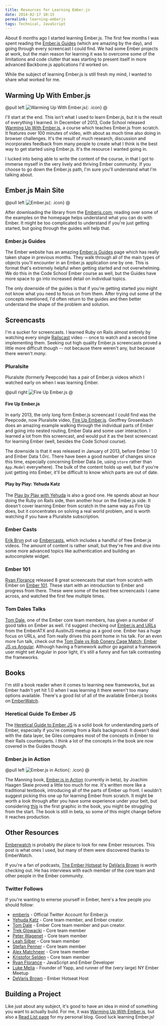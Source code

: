 ```yaml
---
title: Resources for Learning Ember.js
date: 2014-02-17 10:15
permalink: learning-emberjs
tags: Technical, JavaScript
---
```


About 6 months ago I started learning Ember.js. The first few months I was spent reading the [Ember.js Guides](http://emberjs.com/guides/) (which are amazing by the day), and going through every screencast I could find. We had some Ember projects at work, but the main reason for learning it was to overcome some of the limitations and code clutter that was starting to present itself in more advanced Backbone.js applications I'd worked on.

While the subject of learning Ember.js is still fresh my mind, I wanted to share what worked for me.

## Warming Up With Ember.js

@pull left
![Warming Up With Ember.js](http://localhost:4000/galleries/codeschool/ember.png){: .icon}
@

I'll start at the end. This isn't what I used to learn Ember.js, but it is the result of everything I learned. In December of 2013, Code School released [Warming Up With Ember.js](https://www.codeschool.com/courses/warming-up-with-emberjs), a course which teaches Ember.js from scratch. It features over 100 minutes of video, with about as much time also doing in browser challenges. It's the result of much research, discussion and incorporates feedback from many people to create what I think is the best way to get started using Ember.js. It's the resource I wanted going in.

I lucked into being able to write the content of the course, in that I got to immerse myself in the very lively and thriving Ember community. If you choose to go down the Ember.js path, I'm sure you'll understand what I'm talking about.


## Ember.js Main Site

@pull left
![Ember.js](http://localhost:4000/galleries/logos/ember.png){: .icon}
@

After downloading the library from the [Emberjs.com](http://emberjs.com/), reading over some of the examples on the homepage helps understand what you can do with Ember. It might be too complicated to understand if you're just getting started, but going through the guides will help that.

### Ember.js Guides

The Ember website has an amazing [Ember.js Guides](http://emberjs.com/guides/) page which has really taken shape in previous months. They walk through all of the main types of objects you'll encounter in an Ember.js application one by one. This is format that's extremely helpful when getting started and not overwhelming. We do this in the Code School Ember course as well, but the Guides have more space to go into increased detail on individual topics.

The only downside of the guides is that if you're getting started you might not know what you need to focus on from them. After trying out some of the concepts mentioned, I'd often return to the guides and then better understand the shape of the problem and solution.

## Screencasts

I'm a sucker for screencasts. I learned Ruby on Rails almost entirely by watching every single [Railscast](http://railscasts.com/) video -- once to watch and a second time implementing them. Seeking out high quality Ember.js screencasts proved a little more difficult though -- not because there weren't any, but because there weren't *many*.

### Pluralsite

Pluralsite (formerly Peepcode) has a pair of Ember.js videos which I watched early on when I was learning Ember.

@pull right
![Fire Up Ember.js](http://localhost:4000/galleries/articles/resources-for-learning-ember-dot-js/peepcode-emberjs-cover.png)
@

#### Fire Up Ember.js

In early 2013, the only long form Ember.js screencast I could find was the Peepcode, now Pluralsite video, [Fire Up Ember.js](http://pluralsight.com/training/courses/TableOfContents?courseName=fire-up-emberjs&highlight=). Geoffrey Grosenbach does an amazing example walking through the individual parts of Ember and going into nested routing, Ember Data and some user interaction. I learned a lot from this screencast, and would put it as the best screencast for learning Ember (well, besides the Code School course).

The downside is that it was released in January of 2013, before Ember 1.0 and Ember Data 1.0rc. There have been a good number of changes since this time, especially concerning Ember Data (ie, using `store` rather than `App.Model` everywhere). The bulk of the content holds up well, but if you're just getting into Ember, it'll be difficult to know which parts are out of date.

#### Play by Play: Yehuda Katz

The [Play by Play with Yehuda](http://pluralsight.com/training/courses/TableOfContents?courseName=play-by-play-yehuda-katz&highlight=yehuda-katz_play-by-play-yehuda-katz-m06*0#play-by-play-yehuda-katz-m06) is also a good one. He spends about an hour doing the Ruby on Rails side, then another hour on the Ember.js side. It doesn't cover learning Ember from scratch in the same way as Fire Up does, but it concentrates on solving a real world problem, and is worth watching if you have a Pluralsite subscription.

### Ember Casts

[Erik Bryn](https://twitter.com/ebryn) put up [Embercasts](http://www.embercasts.com/), which includes a handful of free Ember.js videos. The amount of content is rather small, but they're free and dive into some more advanced topics like authentication and building an autocomplete widget.

### Ember 101

[Ryan Florance](https://twitter.com/ryanflorence) released 8 great screencasts that start from scratch with Ember on [Ember 101](http://ember101.com/). These start with an introduction to Ember and progress from there. These were some of the best free screencasts I came across, and watched the first few multiple times.

### Tom Dales Talks

[Tom Dale](), one of the Ember core team members, has given a number of good talks on Ember as well. I'd suggest checking out [Ember.js and URLs](https://vimeo.com/77760308) from the EmberATX and AustinJS meetup as a good one. Ember has a huge focus on URLs, and Tom really drives this point home in his talk. For an even more fun talk, check out the [Tom Dale vs Rob Conery Cage Match; Ember JS vs Angular](https://vimeo.com/68215606). Although having a framework author go against a framework user might set Angular in poor light, it's still a funny and fun talk contrasting the frameworks.

## Books

I'm still a book reader when it comes to learning new frameworks, but as Ember hadn't yet hit 1.0 when I was learning it there weren't too many options available. There's a good list of all of the available Ember.js books on [EmberWatch](http://emberwatch.com/books.html).

### Heretical Guide To Ember JS

The [Heretical Guide to Ember JS](http://gilesbowkett.blogspot.co.uk/2013/06/heretical-guide-to-ember-js.html) is a solid book for understanding parts of Ember, especially if you're coming from a Rails background. It doesn't deal with the data layer, be Giles compares most of the concepts in Ember to their Rails counterparts. I think a lot of the concepts in the book are now covered in the Guides though.

### Ember.js in Action

@pull left
![Ember.js in Action](http://localhost:4000/galleries/articles/resources-for-learning-ember-dot-js/ember_in_action.jpg){: .icon}
@


The Manning book, [Ember.js in Action](http://www.manning.com/skeie/) (currently in beta), by Joachim Haagen Skeie proved a little too much for me. It's written more like a traditional textbook, introducing all of the parts of Ember up front. I wouldn't suggest picking this one up for learning Ember from scratch. It might be worth a look through after you have some experience under your belt, but
considering [this](/images/resources-for-learning-ember-dot-js/ember-internal-structure.png) is the first graphic in the book, you might be struggling from the start. The book is still in beta, so some of this might change before it reaches production.


## Other Resources

[Emberwatch](http://emberwatch.com/) is probably *the* place to look for new Ember resources. This post is what ones I used, but many of them were discovered thanks to EmberWatch.

If you're a fan of podcasts, [The Ember Hotseat](http://emberhotseat.com/) by [DeVaris Brown](https://twitter.com/devarispbrown) is worth checking out. He has interviews with each member of the core team and other people in the Ember community.

### Twitter Follows

If you're wanting to emerse yourself in Ember, here's a few people you should follow:

* [emberjs](https://twitter.com/emberjs) - Official Twitter Account for Ember.js
* [Yehuda Katz](https://twitter.com/wycats) - Core team member, and Ember creator.
* [Tom Dale](https://twitter.com/tomdale) - Ember Core team member and pun creator.
* [Trek Glowacki](https://twitter.com/trek) - Core team member
* [Peter Wagenet](https://twitter.com/wagenet) - Core team member
* [Leah Silber](https://twitter.com/wifelette) - Core team member
* [Stefan Penner](https://twitter.com/stefanpenner) - Core team member
* [Alex Matchneer](https://twitter.com/machty) - Core team member
* [Kristofor Selden](https://twitter.com/krisselden) - Core team member
* [Ryan Florance](https://twitter.com/ryanflorence) - JavaScript and Ember Developer
* [Luke Melia](https://twitter.com/lukemelia) - Founder of Yapp, and runner of the (very large) NY Ember Meetup
* [DeVaris Brown](https://twitter.com/devarispbrown) - Ember Hotseat Host

## Building a Project

Like just about any subject, it's good to have an idea in mind of something you want to actually build. For me, it was [Warming Up With Ember.js](https://www.codeschool.com/courses/warming-up-with-emberjs), but also a [Read List page](http://adamfortuna.com/books/) for my personal blog. Good luck learning Ember.js!
